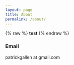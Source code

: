 ```yaml
---
layout: page
title: About
permalink: /about/
---
```



{% raw %}
<b>test</b>
{% endraw %}


### Email

patrickgallen at gmail.com
